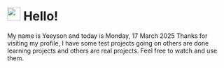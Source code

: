  <h1>
    <img src="https://emojis.slackmojis.com/emojis/images/1643510097/45343/hi.gif?1643510097" width="30"/> 
    Hello!
 </h1>
 <p>
    My name is Yeeyson and today is Monday, 17 March 2025
    Thanks for visiting my profile, I have some test projects going on others are done learning projects and others are real projects.
    Feel free to watch and use them.
 </p>